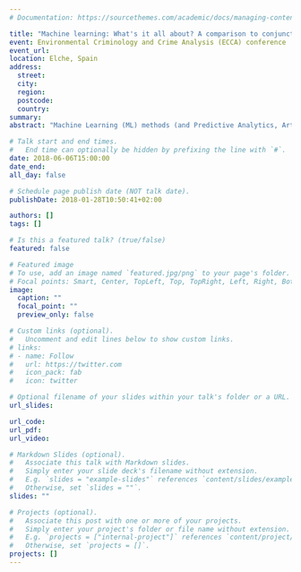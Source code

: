 ```yaml
---
# Documentation: https://sourcethemes.com/academic/docs/managing-content/

title: "Machine learning: What's it all about? A comparison to conjunctive analysis of case configurations as a case in point"
event: Environmental Criminology and Crime Analysis (ECCA) conference
event_url:
location: Elche, Spain
address:
  street:
  city:
  region:
  postcode:
  country:
summary:
abstract: "Machine Learning (ML) methods (and Predictive Analytics, Artificial Learning, and so on ...) are very popular but not often used in criminology. Perhaps partly because it has been argued that Big Data and ML make the scientific method obsolete, ML might be ignored altogether by criminologists who only think of it as a replacement of their current research practice. Because I think that these methods hold promising opportunities regardless of the current debate, I provide a gentle introduction to a few key concepts of Machine Learning. In particular, I discuss how a machine can 'learn' from data, and I discuss the type of research questions for which ML is useful as well as the bias-variance tradeoff. As a case in point of ML's potential, I investigate which combinations of different types of businesses and facilities at very small spatial units are most predictive of crime. Previously having been studied using Conjunctive Analysis of Case Configurations, I show the suitability of Machine Learning techniques to study this particular question."

# Talk start and end times.
#   End time can optionally be hidden by prefixing the line with `#`.
date: 2018-06-06T15:00:00
date_end: 
all_day: false

# Schedule page publish date (NOT talk date).
publishDate: 2018-01-28T10:50:41+02:00

authors: []
tags: []

# Is this a featured talk? (true/false)
featured: false

# Featured image
# To use, add an image named `featured.jpg/png` to your page's folder. 
# Focal points: Smart, Center, TopLeft, Top, TopRight, Left, Right, BottomLeft, Bottom, BottomRight.
image:
  caption: ""
  focal_point: ""
  preview_only: false

# Custom links (optional).
#   Uncomment and edit lines below to show custom links.
# links:
# - name: Follow
#   url: https://twitter.com
#   icon_pack: fab
#   icon: twitter

# Optional filename of your slides within your talk's folder or a URL.
url_slides:

url_code:
url_pdf:
url_video:

# Markdown Slides (optional).
#   Associate this talk with Markdown slides.
#   Simply enter your slide deck's filename without extension.
#   E.g. `slides = "example-slides"` references `content/slides/example-slides.md`.
#   Otherwise, set `slides = ""`.
slides: ""

# Projects (optional).
#   Associate this post with one or more of your projects.
#   Simply enter your project's folder or file name without extension.
#   E.g. `projects = ["internal-project"]` references `content/project/deep-learning/index.md`.
#   Otherwise, set `projects = []`.
projects: []
---
```

